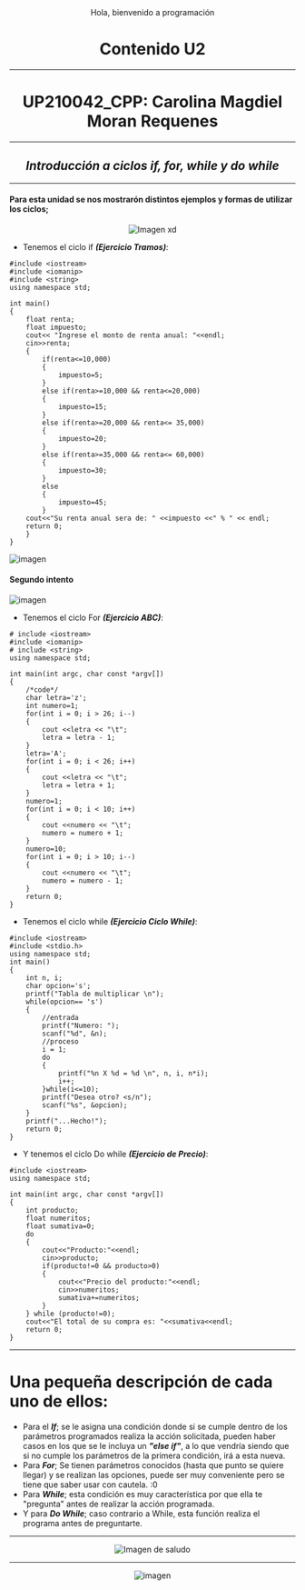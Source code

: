 <center>  Hola,  
bienvenido a programación  
</center>  


<center>

# Contenido U2  
</center>

<center>

---
# UP210042_CPP: Carolina Magdiel Moran Requenes  
---
## ***Introducción a ciclos if, for, while y do while***  
---

</center>

#### Para esta unidad se nos mostrarón distintos ejemplos y formas de utilizar los ciclos;

<center>

![Imagen xd](https://i.pinimg.com/564x/5e/f4/25/5ef425d3082328b1e7d8768c2ca8f017.jpg)

</center>

- Tenemos el ciclo if ***(Ejercicio Tramos)***:
```
#include <iostream>
#include <iomanip>
#include <string>
using namespace std;

int main()
{
    float renta;
    float impuesto;
    cout<< "Ingrese el monto de renta anual: "<<endl;
    cin>>renta;
    {
        if(renta<=10,000)
        {
            impuesto=5;
        }
        else if(renta>=10,000 && renta<=20,000)
        {
            impuesto=15;
        }
        else if(renta>=20,000 && renta<= 35,000)
        {
            impuesto=20;
        }
        else if(renta>=35,000 && renta<= 60,000)
        {
            impuesto=30;
        }
        else 
        {
            impuesto=45;
        }
    cout<<"Su renta anual sera de: " <<impuesto <<" % " << endl;    
    return 0;
    }
}
```
![imagen](https://i.pinimg.com/564x/5f/a4/10/5fa4106f73398379024451de68c165ed.jpg)
#### Segundo intento
![imagen](https://i.pinimg.com/originals/0a/c6/a7/0ac6a7704babd82ef26ba8ec29ad856e.jpg)

- Tenemos el ciclo For ***(Ejercicio ABC)***:
```
# include <iostream>
#include <iomanip>
# include <string>
using namespace std;

int main(int argc, char const *argv[])
{
    /*code*/
    char letra='z';
    int numero=1;
    for(int i = 0; i > 26; i--)
    {
        cout <<letra << "\t";
        letra = letra - 1;
    }
    letra='A';
    for(int i = 0; i < 26; i++)
    {
        cout <<letra << "\t";
        letra = letra + 1;
    }
    numero=1;
    for(int i = 0; i < 10; i++)
    {
        cout <<numero << "\t";
        numero = numero + 1;
    }
    numero=10;
    for(int i = 0; i > 10; i--)
    {
        cout <<numero << "\t";
        numero = numero - 1;
    }
    return 0;
}
```
- Tenemos el ciclo while ***(Ejercicio Ciclo While)***:
```
#include <iostream>
#include <stdio.h>
using namespace std;
int main() 
{
    int n, i;
    char opcion='s';
    printf("Tabla de multiplicar \n");
    while(opcion== 's')
    {
        //entrada
        printf("Numero: ");
        scanf("%d", &n);
        //proceso
        i = 1;
        do
        {
            printf("%n X %d = %d \n", n, i, n*i);
            i++;
        }while(i<=10);
        printf("Desea otro? <s/n");
        scanf("%s", &opcion);
    }
    printf("...Hecho!");
    return 0;
}
```
- Y tenemos el ciclo Do while ***(Ejercicio de Precio)***:
```
#include <iostream>
using namespace std;

int main(int argc, char const *argv[])
{
    int producto;
    float numeritos;
    float sumativa=0;
    do
    {
        cout<<"Producto:"<<endl;
        cin>>producto;
        if(producto!=0 && producto>0)
        {
            cout<<"Precio del producto:"<<endl;
            cin>>numeritos;
            sumativa+=numeritos;
        }
    } while (producto!=0);
    cout<<"El total de su compra es: "<<sumativa<<endl;
    return 0;
}
```
---
# Una pequeña descripción de cada uno de ellos:
- Para el ***If***; se le asigna una condición donde si se cumple dentro de los parámetros programados realiza la acción solicitada, pueden haber casos en los que se le incluya un ***"else if"***, a lo que vendría siendo que si no cumple los parámetros de la primera condición, irá a esta nueva.
- Para ***For***; Se tienen parámetros conocidos (hasta que punto se quiere llegar) y se realizan las opciones, puede ser muy conveniente pero se tiene que saber usar con cautela. :0
- Para ***While***; esta condición es muy característica por que ella te "pregunta" antes de realizar la acción programada.
- Y para ***Do While***; caso contrario a While, esta función realiza el programa antes de preguntarte.
---
<center>

![Imagen de saludo](https://i.pinimg.com/564x/69/ee/6b/69ee6ba1cf98f4111c10814614cd3eca.jpg)

---

![imagen](https://i.pinimg.com/564x/6f/d0/89/6fd08936bdd537a6b5d5958df7c38412.jpg)

</center>